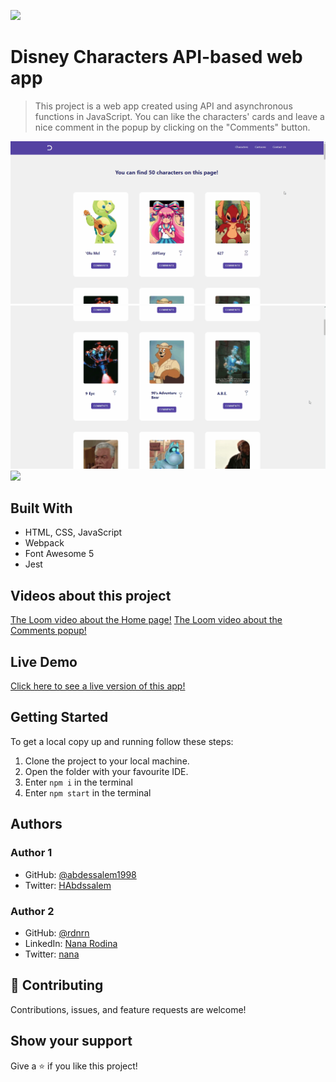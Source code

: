 ![](https://img.shields.io/badge/Microverse-blueviolet)

# Disney Characters API-based web app

> This project is a web app created using API and asynchronous functions in JavaScript. You can like the characters' cards and leave a nice comment in the popup by clicking on the "Comments" button.

<img src="./img/desktop-home.gif" width="800px">
<img src="./img/desktop-popup.gif" width="800px">
<img src="./img/its-changing.gif" width="800px">


## Built With

- HTML, CSS, JavaScript
- Webpack
- Font Awesome 5
- Jest

## Videos about this project

[The Loom video about the Home page!](https://www.loom.com/share/ddb7be7d621d46f88496204d39b0dd9f)
[The Loom video about the Comments popup!](link-will-be-here-soon)

## Live Demo

[Click here to see a live version of this app!](link-will-be-here-soon)

## Getting Started

To get a local copy up and running follow these steps:

1. Clone the project to your local machine.
2. Open the folder with your favourite IDE.
3. Enter `npm i` in the terminal
4. Enter `npm start` in the terminal

## Authors

### Author 1

- GitHub: [@abdessalem1998](https://https://github.com/abdessalem1998.com/rdnrn)
- Twitter: [HAbdssalem](https://twitter.com/HAbdssalem)

### Author 2

- GitHub: [@rdnrn](https://github.com/rdnrn)
- LinkedIn: [Nana Rodina](https://www.linkedin.com/in/arina-rodina-144612219/?locale=en_US)
- Twitter: [nana](https://twitter.com/rdnrn_nana)

## 🤝 Contributing

Contributions, issues, and feature requests are welcome!

## Show your support

Give a ⭐️ if you like this project!
